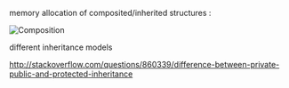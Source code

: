 memory allocation of composited/inherited structures :


![Composition](https://www.lucidchart.com/publicSegments/view/52d96002-5b74-4726-a27e-05ba0a0092cf/image.png)

different inheritance models

http://stackoverflow.com/questions/860339/difference-between-private-public-and-protected-inheritance
